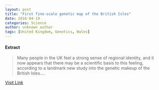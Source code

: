 ```yaml
---
layout: post
title: "First fine-scale genetic map of the British Isles"
date: 2016-04-19
categories: Science
author: unknown author
tags: [United Kingdom, Genetics, Wales]
---
```





#### Extract
>Many people in the UK feel a strong sense of regional identity, and it now appears that there may be a scientific basis to this feeling, according to a landmark new study into the genetic makeup of the British Isles....



[Visit Link](http://feeds.sciencedaily.com/~r/sciencedaily/~3/GXKvolaB-QE/150318145420.htm)


